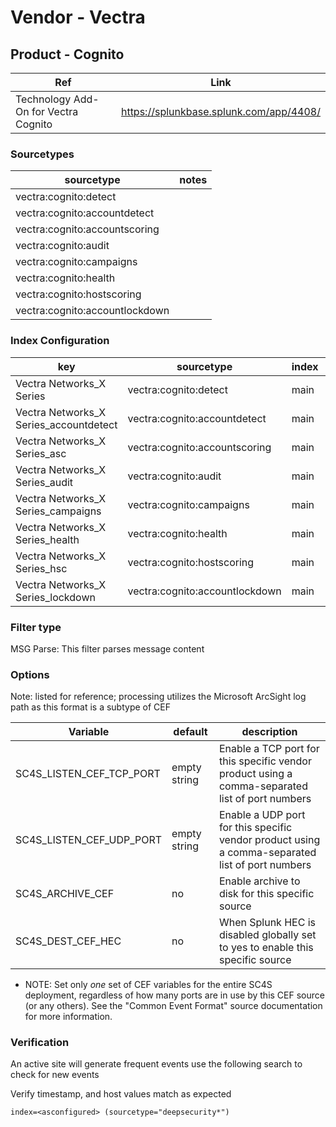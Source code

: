 # Vendor - Vectra

## Product - Cognito

| Ref            | Link                                                                                                    |
|----------------|---------------------------------------------------------------------------------------------------------|
| Technology Add-On for Vectra Cognito | https://splunkbase.splunk.com/app/4408/                                                           |


### Sourcetypes

| sourcetype     | notes                                                                                                   |
|----------------|---------------------------------------------------------------------------------------------------------|
|vectra:cognito:detect       ||
|vectra:cognito:accountdetect       ||
|vectra:cognito:accountscoring       ||
|vectra:cognito:audit       ||
|vectra:cognito:campaigns       ||
|vectra:cognito:health       ||
|vectra:cognito:hostscoring       ||
|vectra:cognito:accountlockdown       ||


### Index Configuration

| key            | sourcetype     | index          | notes          |
|----------------|----------------|----------------|----------------|
|Vectra Networks_X Series|vectra:cognito:detect       |main|
|Vectra Networks_X Series_accountdetect|vectra:cognito:accountdetect       |main|
|Vectra Networks_X Series_asc|vectra:cognito:accountscoring       |main|
|Vectra Networks_X Series_audit|vectra:cognito:audit       |main|
|Vectra Networks_X Series_campaigns|vectra:cognito:campaigns       |main|
|Vectra Networks_X Series_health|vectra:cognito:health       |main|
|Vectra Networks_X Series_hsc|vectra:cognito:hostscoring       |main|
|Vectra Networks_X Series_lockdown|vectra:cognito:accountlockdown       |main|


### Filter type

MSG Parse: This filter parses message content

### Options

Note: listed for reference; processing utilizes the Microsoft ArcSight log path as this format is a subtype of CEF

| Variable       | default        | description    |
|----------------|----------------|----------------|
| SC4S_LISTEN_CEF_TCP_PORT      | empty string      | Enable a TCP port for this specific vendor product using a comma-separated list of port numbers |
| SC4S_LISTEN_CEF_UDP_PORT      | empty string      | Enable a UDP port for this specific vendor product using a comma-separated list of port numbers |
| SC4S_ARCHIVE_CEF | no | Enable archive to disk for this specific source |
| SC4S_DEST_CEF_HEC | no | When Splunk HEC is disabled globally set to yes to enable this specific source |

* NOTE:  Set only _one_ set of CEF variables for the entire SC4S deployment, regardless of how
many ports are in use by this CEF source (or any others).  See the "Common Event Format" source
documentation for more information.

### Verification

An active site will generate frequent events use the following search to check for new events

Verify timestamp, and host values match as expected

```
index=<asconfigured> (sourcetype="deepsecurity*")
```
